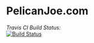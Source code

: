 # PelicanJoe.com

*Travis CI Build Status:*  
[![Build Status](https://travis-ci.org/joetechem/https-pelicanjoe.svg?branch=master)](https://travis-ci.org/joetechem/https-pelicanjoe)  